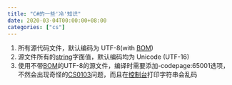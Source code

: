 ```yaml
---
title: "C#的一些'冷'知识"
date: 2020-03-04T00:00:00+08:00
categories: ["cs"]
---
```


1. 所有源代码文件，默认编码为 UTF-8(with [BOM](https://simple.wikipedia.org/wiki/Byte_order_mark))  
2. 源文件所有的[string](https://learn.microsoft.com/zh-cn/dotnet/api/system.string)字面值，默认编码均为 Unicode (UTF-16)  
3. 使用不带[BOM](https://simple.wikipedia.org/wiki/Byte_order_mark)的UTF-8的源文件，编译时需要添加-codepage:65001选项，不然会出现奇怪的[CS0103](https://learn.microsoft.com/zh-cn/dotnet/csharp/language-reference/compiler-messages/cs0103)问题，而且在[控制台](https://learn.microsoft.com/zh-cn/dotnet/api/system.console.writeline)打印字符串会乱码  
